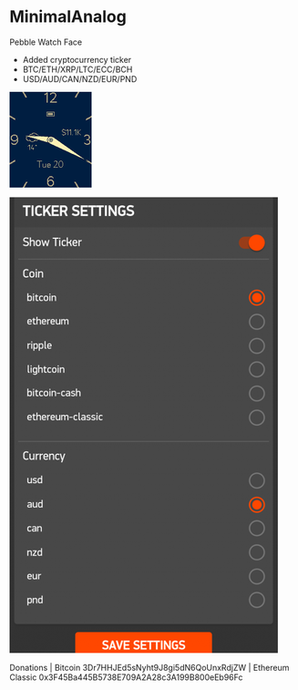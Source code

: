 # MinimalAnalog
Pebble Watch Face

- Added cryptocurrency ticker
 - BTC/ETH/XRP/LTC/ECC/BCH
 - USD/AUD/CAN/NZD/EUR/PND

![Alt text](screenshots/analog-btc.png?raw=true "Watch")

![Alt text](screenshots/config.png?raw=true "Config")

Donations | Bitcoin 3Dr7HHJEd5sNyht9J8gi5dN6QoUnxRdjZW | Ethereum Classic 0x3F45Ba445B5738E709A2A28c3A199B800eEb96Fc

